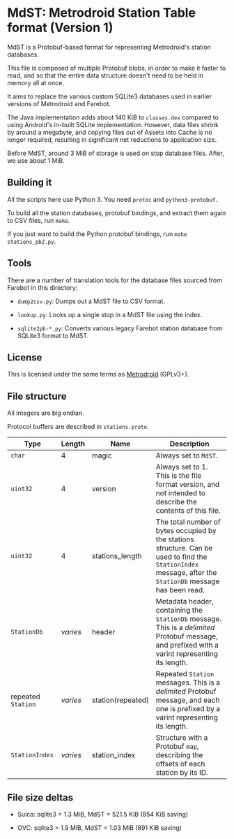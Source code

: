 # MdST: Metrodroid Station Table format (Version 1)

MdST is a Protobuf-based format for representing Metrodroid's station databases.

This file is composed of multiple Protobuf blobs, in order to make it faster to
read, and so that the entire data structure doesn't need to be held in memory
all at once.

It aims to replace the various custom SQLite3 databases used in earlier versions
of Metrodroid and Farebot.

The Java implementation adds about 140 KiB to `classes.dex` compared to using
Android's in-built SQLite implementation. However, data files shrink by around
a megabyte, and copying files out of Assets into Cache is no longer required,
resulting in significant net reductions to application size.

Before MdST, around 3 MiB of storage is used on stop database files. After, we
use about 1 MiB.

## Building it

All the scripts here use Python 3.  You need `protoc` and `python3-protobuf`.

To build all the station databases, protobuf bindings, and extract them again to
CSV files, run `make`.

If you just want to build the Python protobuf bindings, run
`make stations_pb2.py`.

## Tools

There are a number of translation tools for the database files sourced from
Farebot in this directory:

* `dump2csv.py`: Dumps out a MdST file to CSV format.

* `lookup.py`: Looks up a single stop in a MdST file using the index.

* `sqlite2pb-*.py`: Converts various legacy Farebot station database from
  SQLite3 format to MdST.

## License

This is licensed under the same terms as
[Metrodroid](https://github.com/micolous/metrodroid) (GPLv3+).

## File structure

All integers are big endian.

Protocol buffers are described in `stations.proto`.

Type | Length | Name | Description
-----|--------|------|-------------
`char` | 4      | magic | Always set to `MdST`.
`uint32` | 4    | version | Always set to 1. This is the file format version, and not intended to describe the contents of this file.
`uint32` | 4    | stations_length | The total number of bytes occupied by the stations structure. Can be used to find the `StationIndex` message, after the `StationDb` message has been read.
`StationDb` | _varies_ | header | Metadata header, containing the `StationDb` message. This is a _delimited_ Protobuf message, and prefixed with a varint representing its length.
repeated `Station` | _varies_ | station(repeated) | Repeated `Station` messages. This is a _delimited_ Protobuf message, and each one is prefixed by a varint representing its length.
`StationIndex` | _varies_ | station_index | Structure with a Protobuf `map`, describing the offsets of each station by its ID.

## File size deltas

* Suica: sqlite3 = 1.3 MiB, MdST = 521.5 KiB (854 KiB saving)

* OVC: sqlite3 = 1.9 MiB, MdST = 1.03 MiB (891 KiB saving)

